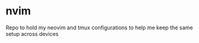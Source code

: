 # nvim
Repo to hold my neovim and tmux configurations to help me keep the same setup across devices
